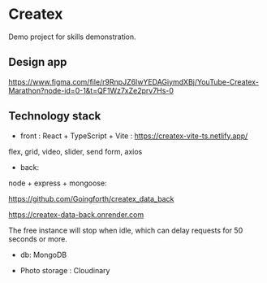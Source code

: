 # Createx

Demo project for skills demonstration.

## Design app

https://www.figma.com/file/r9RnpJZ6IwYEDAGiymdXBj/YouTube-Createx-Marathon?node-id=0-1&t=QF1Wz7xZe2prv7Hs-0

## Technology stack

- front :
  React + TypeScript + Vite : https://createx-vite-ts.netlify.app/

flex, grid, video, slider, send form, axios

- back:

node + express + mongoose:

https://github.com/Goingforth/createx_data_back

https://createx-data-back.onrender.com

The free instance will stop when idle, which can delay requests for 50 seconds or more.

- db: MongoDB

- Photo storage : Cloudinary

